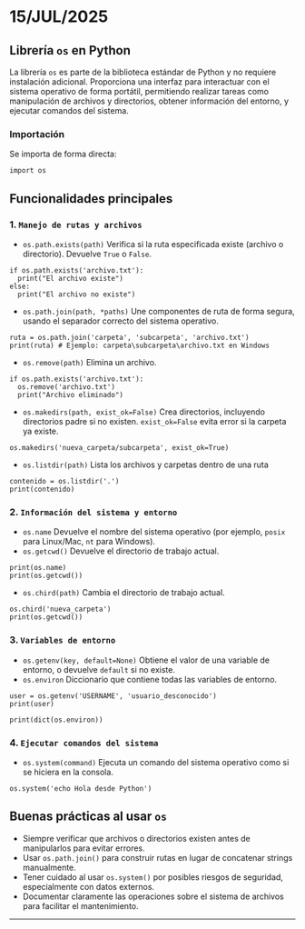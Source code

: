 # 15/JUL/2025

## Librería `os` en Python

La librería `os` es parte de la biblioteca estándar de Python y no requiere instalación adicional. Proporciona una interfaz para interactuar con el sistema operativo de forma portátil, permitiendo realizar tareas como manipulación de archivos y directorios, obtener información del entorno, y ejecutar comandos del sistema.

### Importación

Se importa de forma directa:

```
import os
```

## Funcionalidades principales

### 1. `Manejo de rutas y archivos`

- `os.path.exists(path)` Verifica si la ruta especificada existe (archivo o directorio). Devuelve `True` o `False`.
```
if os.path.exists('archivo.txt'):
  print("El archivo existe")
else:
  print("El archivo no existe")
```

- `os.path.join(path, *paths)` Une componentes de ruta de forma segura, usando el separador correcto del sistema operativo.
```
ruta = os.path.join('carpeta', 'subcarpeta', 'archivo.txt')
print(ruta) # Ejemplo: carpeta\subcarpeta\archivo.txt en Windows
```
- `os.remove(path)` Elimina un archivo.
```
if os.path.exists('archivo.txt'):
  os.remove('archivo.txt')
  print("Archivo eliminado")
```
- `os.makedirs(path, exist_ok=False)` Crea directorios, incluyendo directorios padre si no existen. `exist_ok=False` evita error si la carpeta ya existe.
```
os.makedirs('nueva_carpeta/subcarpeta', exist_ok=True)
```
- `os.listdir(path)` Lista los archivos y carpetas dentro de una ruta
```
contenido = os.listdir('.')
print(contenido)
```

### 2. `Información del sistema y entorno`

- `os.name` Devuelve el nombre del sistema operativo (por ejemplo, `posix` para Linux/Mac, `nt` para Windows).
- `os.getcwd()` Devuelve el directorio de trabajo actual.
```
print(os.name)
print(os.getcwd())
```
- `os.chird(path)` Cambia el directorio de trabajo actual.
```
os.chird('nueva_carpeta')
print(os.getcwd())
```

### 3. `Variables de entorno`

- `os.getenv(key, default=None)` Obtiene el valor de una variable de entorno, o devuelve `default` si no existe.
- `os.environ` Diccionario que contiene todas las variables de entorno.
```
user = os.getenv('USERNAME', 'usuario_desconocido')
print(user)

print(dict(os.environ))
```

### 4. `Ejecutar comandos del sistema`

- `os.system(command)` Ejecuta un comando del sistema operativo como si se hiciera en la consola.
```
os.system('echo Hola desde Python')
```

## Buenas prácticas al usar `os`

- Siempre verificar que archivos o directorios existen antes de manipularlos para evitar errores.
- Usar `os.path.join()` para construir rutas en lugar de concatenar strings manualmente.
- Tener cuidado al usar `os.system()` por posibles riesgos de seguridad, especialmente con datos externos.
- Documentar claramente las operaciones sobre el sistema de archivos para facilitar el mantenimiento.

---










